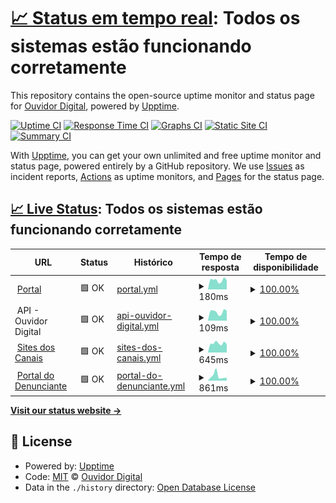 # [📈 Status em tempo real](https://ouvidor-digital.github.io/status-page): <!--live status--> **Todos os sistemas estão funcionando corretamente**

This repository contains the open-source uptime monitor and status page for [Ouvidor Digital](https://ouvidordigital.com), powered by [Upptime](https://github.com/upptime/upptime).

[![Uptime CI](https://github.com/ouvidor-digital/status-page/workflows/Uptime%20CI/badge.svg)](https://github.com/ouvidor-digital/status-page/actions?query=workflow%3A%22Uptime+CI%22)
[![Response Time CI](https://github.com/ouvidor-digital/status-page/workflows/Response%20Time%20CI/badge.svg)](https://github.com/ouvidor-digital/status-page/actions?query=workflow%3A%22Response+Time+CI%22)
[![Graphs CI](https://github.com/ouvidor-digital/status-page/workflows/Graphs%20CI/badge.svg)](https://github.com/ouvidor-digital/status-page/actions?query=workflow%3A%22Graphs+CI%22)
[![Static Site CI](https://github.com/ouvidor-digital/status-page/workflows/Static%20Site%20CI/badge.svg)](https://github.com/ouvidor-digital/status-page/actions?query=workflow%3A%22Static+Site+CI%22)
[![Summary CI](https://github.com/ouvidor-digital/status-page/workflows/Summary%20CI/badge.svg)](https://github.com/ouvidor-digital/status-page/actions?query=workflow%3A%22Summary+CI%22)

With [Upptime](https://upptime.js.org), you can get your own unlimited and free uptime monitor and status page, powered entirely by a GitHub repository. We use [Issues](https://github.com/ouvidor-digital/status-page/issues) as incident reports, [Actions](https://github.com/ouvidor-digital/status-page/actions) as uptime monitors, and [Pages](https://ouvidor-digital.github.io/status-page) for the status page.

## [📈 Live Status](https://demo.upptime.js.org): <!--live status--> **Todos os sistemas estão funcionando corretamente**

<!--start: status pages-->
<!-- This summary is generated by Upptime (https://github.com/upptime/upptime) -->
<!-- Do not edit this manually, your changes will be overwritten -->
<!-- prettier-ignore -->
| URL | Status | Histórico | Tempo de resposta | Tempo de disponibilidade |
| --- | ------ | ------- | ------------- | ------ |
| <img alt="" src="https://icons.duckduckgo.com/ip3/portal.ouvidordigital.com.br.ico" height="13"> [Portal](https://portal.ouvidordigital.com.br) | 🟩 OK | [portal.yml](https://github.com/ouvidor-digital/status-page/commits/HEAD/history/portal.yml) | <details><summary><img alt="Gráfico de tempo de resposta" src="./graphs/portal/response-time-week.png" height="20"> 180ms</summary><br><a href="https://status.ouvidor.digital/history/portal"><img alt="Tempo de resposta 196" src="https://img.shields.io/endpoint?url=https%3A%2F%2Fraw.githubusercontent.com%2Fouvidor-digital%2Fstatus-page%2FHEAD%2Fapi%2Fportal%2Fresponse-time.json"></a><br><a href="https://status.ouvidor.digital/history/portal"><img alt="Tempo de resposta em 24 horas 181" src="https://img.shields.io/endpoint?url=https%3A%2F%2Fraw.githubusercontent.com%2Fouvidor-digital%2Fstatus-page%2FHEAD%2Fapi%2Fportal%2Fresponse-time-day.json"></a><br><a href="https://status.ouvidor.digital/history/portal"><img alt="Tempo de resposta em 7 dias 180" src="https://img.shields.io/endpoint?url=https%3A%2F%2Fraw.githubusercontent.com%2Fouvidor-digital%2Fstatus-page%2FHEAD%2Fapi%2Fportal%2Fresponse-time-week.json"></a><br><a href="https://status.ouvidor.digital/history/portal"><img alt="Tempo de resposta em 30 dias 178" src="https://img.shields.io/endpoint?url=https%3A%2F%2Fraw.githubusercontent.com%2Fouvidor-digital%2Fstatus-page%2FHEAD%2Fapi%2Fportal%2Fresponse-time-month.json"></a><br><a href="https://status.ouvidor.digital/history/portal"><img alt="Tempo de resposta em 1 ano 184" src="https://img.shields.io/endpoint?url=https%3A%2F%2Fraw.githubusercontent.com%2Fouvidor-digital%2Fstatus-page%2FHEAD%2Fapi%2Fportal%2Fresponse-time-year.json"></a></details> | <details><summary><a href="https://status.ouvidor.digital/history/portal">100.00%</a></summary><a href="https://status.ouvidor.digital/history/portal"><img alt="Tempo de disponibilidade 100.00%" src="https://img.shields.io/endpoint?url=https%3A%2F%2Fraw.githubusercontent.com%2Fouvidor-digital%2Fstatus-page%2FHEAD%2Fapi%2Fportal%2Fuptime.json"></a><br><a href="https://status.ouvidor.digital/history/portal"><img alt="Disponibilidade em 24 horas 100.00%" src="https://img.shields.io/endpoint?url=https%3A%2F%2Fraw.githubusercontent.com%2Fouvidor-digital%2Fstatus-page%2FHEAD%2Fapi%2Fportal%2Fuptime-day.json"></a><br><a href="https://status.ouvidor.digital/history/portal"><img alt="Disponibilidade em 7 dias 100.00%" src="https://img.shields.io/endpoint?url=https%3A%2F%2Fraw.githubusercontent.com%2Fouvidor-digital%2Fstatus-page%2FHEAD%2Fapi%2Fportal%2Fuptime-week.json"></a><br><a href="https://status.ouvidor.digital/history/portal"><img alt="Disponibilidade em 30 dias 100.00%" src="https://img.shields.io/endpoint?url=https%3A%2F%2Fraw.githubusercontent.com%2Fouvidor-digital%2Fstatus-page%2FHEAD%2Fapi%2Fportal%2Fuptime-month.json"></a><br><a href="https://status.ouvidor.digital/history/portal"><img alt="Disponibilidade em 1 ano 100.00%" src="https://img.shields.io/endpoint?url=https%3A%2F%2Fraw.githubusercontent.com%2Fouvidor-digital%2Fstatus-page%2FHEAD%2Fapi%2Fportal%2Fuptime-year.json"></a></details>
| <img alt="" src="https://icons.duckduckgo.com/ip3/null.ico" height="13"> API - Ouvidor Digital | 🟩 OK | [api-ouvidor-digital.yml](https://github.com/ouvidor-digital/status-page/commits/HEAD/history/api-ouvidor-digital.yml) | <details><summary><img alt="Gráfico de tempo de resposta" src="./graphs/api-ouvidor-digital/response-time-week.png" height="20"> 109ms</summary><br><a href="https://status.ouvidor.digital/history/api-ouvidor-digital"><img alt="Tempo de resposta 193" src="https://img.shields.io/endpoint?url=https%3A%2F%2Fraw.githubusercontent.com%2Fouvidor-digital%2Fstatus-page%2FHEAD%2Fapi%2Fapi-ouvidor-digital%2Fresponse-time.json"></a><br><a href="https://status.ouvidor.digital/history/api-ouvidor-digital"><img alt="Tempo de resposta em 24 horas 123" src="https://img.shields.io/endpoint?url=https%3A%2F%2Fraw.githubusercontent.com%2Fouvidor-digital%2Fstatus-page%2FHEAD%2Fapi%2Fapi-ouvidor-digital%2Fresponse-time-day.json"></a><br><a href="https://status.ouvidor.digital/history/api-ouvidor-digital"><img alt="Tempo de resposta em 7 dias 109" src="https://img.shields.io/endpoint?url=https%3A%2F%2Fraw.githubusercontent.com%2Fouvidor-digital%2Fstatus-page%2FHEAD%2Fapi%2Fapi-ouvidor-digital%2Fresponse-time-week.json"></a><br><a href="https://status.ouvidor.digital/history/api-ouvidor-digital"><img alt="Tempo de resposta em 30 dias 97" src="https://img.shields.io/endpoint?url=https%3A%2F%2Fraw.githubusercontent.com%2Fouvidor-digital%2Fstatus-page%2FHEAD%2Fapi%2Fapi-ouvidor-digital%2Fresponse-time-month.json"></a><br><a href="https://status.ouvidor.digital/history/api-ouvidor-digital"><img alt="Tempo de resposta em 1 ano 227" src="https://img.shields.io/endpoint?url=https%3A%2F%2Fraw.githubusercontent.com%2Fouvidor-digital%2Fstatus-page%2FHEAD%2Fapi%2Fapi-ouvidor-digital%2Fresponse-time-year.json"></a></details> | <details><summary><a href="https://status.ouvidor.digital/history/api-ouvidor-digital">100.00%</a></summary><a href="https://status.ouvidor.digital/history/api-ouvidor-digital"><img alt="Tempo de disponibilidade 100.00%" src="https://img.shields.io/endpoint?url=https%3A%2F%2Fraw.githubusercontent.com%2Fouvidor-digital%2Fstatus-page%2FHEAD%2Fapi%2Fapi-ouvidor-digital%2Fuptime.json"></a><br><a href="https://status.ouvidor.digital/history/api-ouvidor-digital"><img alt="Disponibilidade em 24 horas 100.00%" src="https://img.shields.io/endpoint?url=https%3A%2F%2Fraw.githubusercontent.com%2Fouvidor-digital%2Fstatus-page%2FHEAD%2Fapi%2Fapi-ouvidor-digital%2Fuptime-day.json"></a><br><a href="https://status.ouvidor.digital/history/api-ouvidor-digital"><img alt="Disponibilidade em 7 dias 100.00%" src="https://img.shields.io/endpoint?url=https%3A%2F%2Fraw.githubusercontent.com%2Fouvidor-digital%2Fstatus-page%2FHEAD%2Fapi%2Fapi-ouvidor-digital%2Fuptime-week.json"></a><br><a href="https://status.ouvidor.digital/history/api-ouvidor-digital"><img alt="Disponibilidade em 30 dias 100.00%" src="https://img.shields.io/endpoint?url=https%3A%2F%2Fraw.githubusercontent.com%2Fouvidor-digital%2Fstatus-page%2FHEAD%2Fapi%2Fapi-ouvidor-digital%2Fuptime-month.json"></a><br><a href="https://status.ouvidor.digital/history/api-ouvidor-digital"><img alt="Disponibilidade em 1 ano 100.00%" src="https://img.shields.io/endpoint?url=https%3A%2F%2Fraw.githubusercontent.com%2Fouvidor-digital%2Fstatus-page%2FHEAD%2Fapi%2Fapi-ouvidor-digital%2Fuptime-year.json"></a></details>
| <img alt="" src="https://icons.duckduckgo.com/ip3/canal.ouvidordigital.com.br.ico" height="13"> [Sites dos Canais](https://canal.ouvidordigital.com.br/demonstracao_denuncia) | 🟩 OK | [sites-dos-canais.yml](https://github.com/ouvidor-digital/status-page/commits/HEAD/history/sites-dos-canais.yml) | <details><summary><img alt="Gráfico de tempo de resposta" src="./graphs/sites-dos-canais/response-time-week.png" height="20"> 645ms</summary><br><a href="https://status.ouvidor.digital/history/sites-dos-canais"><img alt="Tempo de resposta 727" src="https://img.shields.io/endpoint?url=https%3A%2F%2Fraw.githubusercontent.com%2Fouvidor-digital%2Fstatus-page%2FHEAD%2Fapi%2Fsites-dos-canais%2Fresponse-time.json"></a><br><a href="https://status.ouvidor.digital/history/sites-dos-canais"><img alt="Tempo de resposta em 24 horas 583" src="https://img.shields.io/endpoint?url=https%3A%2F%2Fraw.githubusercontent.com%2Fouvidor-digital%2Fstatus-page%2FHEAD%2Fapi%2Fsites-dos-canais%2Fresponse-time-day.json"></a><br><a href="https://status.ouvidor.digital/history/sites-dos-canais"><img alt="Tempo de resposta em 7 dias 645" src="https://img.shields.io/endpoint?url=https%3A%2F%2Fraw.githubusercontent.com%2Fouvidor-digital%2Fstatus-page%2FHEAD%2Fapi%2Fsites-dos-canais%2Fresponse-time-week.json"></a><br><a href="https://status.ouvidor.digital/history/sites-dos-canais"><img alt="Tempo de resposta em 30 dias 801" src="https://img.shields.io/endpoint?url=https%3A%2F%2Fraw.githubusercontent.com%2Fouvidor-digital%2Fstatus-page%2FHEAD%2Fapi%2Fsites-dos-canais%2Fresponse-time-month.json"></a><br><a href="https://status.ouvidor.digital/history/sites-dos-canais"><img alt="Tempo de resposta em 1 ano 794" src="https://img.shields.io/endpoint?url=https%3A%2F%2Fraw.githubusercontent.com%2Fouvidor-digital%2Fstatus-page%2FHEAD%2Fapi%2Fsites-dos-canais%2Fresponse-time-year.json"></a></details> | <details><summary><a href="https://status.ouvidor.digital/history/sites-dos-canais">100.00%</a></summary><a href="https://status.ouvidor.digital/history/sites-dos-canais"><img alt="Tempo de disponibilidade 99.61%" src="https://img.shields.io/endpoint?url=https%3A%2F%2Fraw.githubusercontent.com%2Fouvidor-digital%2Fstatus-page%2FHEAD%2Fapi%2Fsites-dos-canais%2Fuptime.json"></a><br><a href="https://status.ouvidor.digital/history/sites-dos-canais"><img alt="Disponibilidade em 24 horas 100.00%" src="https://img.shields.io/endpoint?url=https%3A%2F%2Fraw.githubusercontent.com%2Fouvidor-digital%2Fstatus-page%2FHEAD%2Fapi%2Fsites-dos-canais%2Fuptime-day.json"></a><br><a href="https://status.ouvidor.digital/history/sites-dos-canais"><img alt="Disponibilidade em 7 dias 100.00%" src="https://img.shields.io/endpoint?url=https%3A%2F%2Fraw.githubusercontent.com%2Fouvidor-digital%2Fstatus-page%2FHEAD%2Fapi%2Fsites-dos-canais%2Fuptime-week.json"></a><br><a href="https://status.ouvidor.digital/history/sites-dos-canais"><img alt="Disponibilidade em 30 dias 100.00%" src="https://img.shields.io/endpoint?url=https%3A%2F%2Fraw.githubusercontent.com%2Fouvidor-digital%2Fstatus-page%2FHEAD%2Fapi%2Fsites-dos-canais%2Fuptime-month.json"></a><br><a href="https://status.ouvidor.digital/history/sites-dos-canais"><img alt="Disponibilidade em 1 ano 99.98%" src="https://img.shields.io/endpoint?url=https%3A%2F%2Fraw.githubusercontent.com%2Fouvidor-digital%2Fstatus-page%2FHEAD%2Fapi%2Fsites-dos-canais%2Fuptime-year.json"></a></details>
| <img alt="" src="https://icons.duckduckgo.com/ip3/canal.ouvidordigital.com.br.ico" height="13"> [Portal do Denunciante](https://canal.ouvidordigital.com.br/demonstracao_denuncia/form) | 🟩 OK | [portal-do-denunciante.yml](https://github.com/ouvidor-digital/status-page/commits/HEAD/history/portal-do-denunciante.yml) | <details><summary><img alt="Gráfico de tempo de resposta" src="./graphs/portal-do-denunciante/response-time-week.png" height="20"> 861ms</summary><br><a href="https://status.ouvidor.digital/history/portal-do-denunciante"><img alt="Tempo de resposta 744" src="https://img.shields.io/endpoint?url=https%3A%2F%2Fraw.githubusercontent.com%2Fouvidor-digital%2Fstatus-page%2FHEAD%2Fapi%2Fportal-do-denunciante%2Fresponse-time.json"></a><br><a href="https://status.ouvidor.digital/history/portal-do-denunciante"><img alt="Tempo de resposta em 24 horas 530" src="https://img.shields.io/endpoint?url=https%3A%2F%2Fraw.githubusercontent.com%2Fouvidor-digital%2Fstatus-page%2FHEAD%2Fapi%2Fportal-do-denunciante%2Fresponse-time-day.json"></a><br><a href="https://status.ouvidor.digital/history/portal-do-denunciante"><img alt="Tempo de resposta em 7 dias 861" src="https://img.shields.io/endpoint?url=https%3A%2F%2Fraw.githubusercontent.com%2Fouvidor-digital%2Fstatus-page%2FHEAD%2Fapi%2Fportal-do-denunciante%2Fresponse-time-week.json"></a><br><a href="https://status.ouvidor.digital/history/portal-do-denunciante"><img alt="Tempo de resposta em 30 dias 850" src="https://img.shields.io/endpoint?url=https%3A%2F%2Fraw.githubusercontent.com%2Fouvidor-digital%2Fstatus-page%2FHEAD%2Fapi%2Fportal-do-denunciante%2Fresponse-time-month.json"></a><br><a href="https://status.ouvidor.digital/history/portal-do-denunciante"><img alt="Tempo de resposta em 1 ano 823" src="https://img.shields.io/endpoint?url=https%3A%2F%2Fraw.githubusercontent.com%2Fouvidor-digital%2Fstatus-page%2FHEAD%2Fapi%2Fportal-do-denunciante%2Fresponse-time-year.json"></a></details> | <details><summary><a href="https://status.ouvidor.digital/history/portal-do-denunciante">100.00%</a></summary><a href="https://status.ouvidor.digital/history/portal-do-denunciante"><img alt="Tempo de disponibilidade 99.96%" src="https://img.shields.io/endpoint?url=https%3A%2F%2Fraw.githubusercontent.com%2Fouvidor-digital%2Fstatus-page%2FHEAD%2Fapi%2Fportal-do-denunciante%2Fuptime.json"></a><br><a href="https://status.ouvidor.digital/history/portal-do-denunciante"><img alt="Disponibilidade em 24 horas 100.00%" src="https://img.shields.io/endpoint?url=https%3A%2F%2Fraw.githubusercontent.com%2Fouvidor-digital%2Fstatus-page%2FHEAD%2Fapi%2Fportal-do-denunciante%2Fuptime-day.json"></a><br><a href="https://status.ouvidor.digital/history/portal-do-denunciante"><img alt="Disponibilidade em 7 dias 100.00%" src="https://img.shields.io/endpoint?url=https%3A%2F%2Fraw.githubusercontent.com%2Fouvidor-digital%2Fstatus-page%2FHEAD%2Fapi%2Fportal-do-denunciante%2Fuptime-week.json"></a><br><a href="https://status.ouvidor.digital/history/portal-do-denunciante"><img alt="Disponibilidade em 30 dias 100.00%" src="https://img.shields.io/endpoint?url=https%3A%2F%2Fraw.githubusercontent.com%2Fouvidor-digital%2Fstatus-page%2FHEAD%2Fapi%2Fportal-do-denunciante%2Fuptime-month.json"></a><br><a href="https://status.ouvidor.digital/history/portal-do-denunciante"><img alt="Disponibilidade em 1 ano 99.98%" src="https://img.shields.io/endpoint?url=https%3A%2F%2Fraw.githubusercontent.com%2Fouvidor-digital%2Fstatus-page%2FHEAD%2Fapi%2Fportal-do-denunciante%2Fuptime-year.json"></a></details>

<!--end: status pages-->

[**Visit our status website →**](https://ouvidor-digital.github.io/status-page)

## 📄 License

- Powered by: [Upptime](https://github.com/upptime/upptime)
- Code: [MIT](./LICENSE) © [Ouvidor Digital](https://ouvidordigital.com)
- Data in the `./history` directory: [Open Database License](https://opendatacommons.org/licenses/odbl/1-0/)
